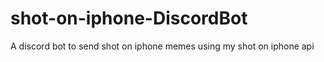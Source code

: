 # shot-on-iphone-DiscordBot
 A discord bot to send shot on iphone memes using my shot on iphone api
